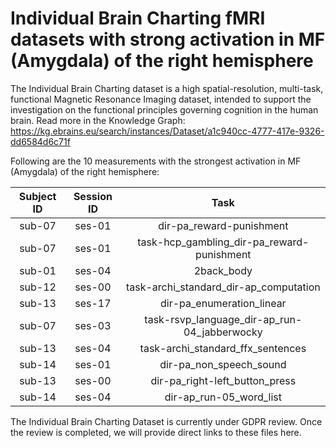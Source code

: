 # Individual Brain Charting fMRI datasets with strong activation in MF (Amygdala) of the right hemisphere

The Individual Brain Charting dataset is a high spatial-resolution, multi-task, functional Magnetic Resonance Imaging dataset, intended to support the investigation on the functional principles governing cognition in the human brain.
Read more in the Knowledge Graph: https://kg.ebrains.eu/search/instances/Dataset/a1c940cc-4777-417e-9326-dd6584d6c71f

Following are the 10 measurements with the strongest activation in MF (Amygdala) of the right hemisphere:

| Subject ID | Session ID | Task |
| :-: | :-: | :-: |
| sub-07 | ses-01 | dir-pa_reward-punishment|
| sub-07 | ses-01 | task-hcp_gambling_dir-pa_reward-punishment|
| sub-01 | ses-04 | 2back_body|
| sub-12 | ses-00 | task-archi_standard_dir-ap_computation|
| sub-13 | ses-17 | dir-pa_enumeration_linear|
| sub-07 | ses-03 | task-rsvp_language_dir-ap_run-04_jabberwocky|
| sub-13 | ses-04 | task-archi_standard_ffx_sentences|
| sub-14 | ses-01 | dir-pa_non_speech_sound|
| sub-13 | ses-00 | dir-pa_right-left_button_press|
| sub-14 | ses-04 | dir-ap_run-05_word_list|


The Individual Brain Charting Dataset is currently under GDPR review. Once the review is completed, we will provide direct links to these files here.